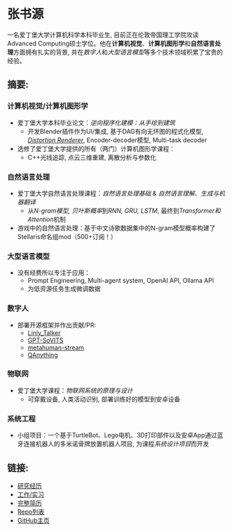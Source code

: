 # 张书源
一名爱丁堡大学计算机科学本科毕业生, 目前正在伦敦帝国理工学院攻读Advanced Computing硕士学位。他在**计算机视觉**、**计算机图形学**和**自然语言处理**方面拥有扎实的背景, 并在*数字人*和*大型语言模型*等多个技术领域积累了宝贵的经验。

## 摘要:
### 计算机视觉/计算机图形学
- 爱丁堡大学本科毕业论文：*逆向程序化建模：从手绘到建筑*
    - 开发Blender插件作为UI/集成, 基于DAG有向无环图的程式化模型, [*Distortion Renderer*](https://github.com/SanBingYouYong/distortion-renderer), Encoder-decoder模型, Multi-task decoder
- 选修了爱丁堡大学提供的所有（两门）计算机图形学课程：
    - C++光线追踪, 点云三维重建, 离散分析与参数化

### 自然语言处理
- 爱丁堡大学自然语言处理课程：*自然语言处理基础* & *自然语言理解、生成与机器翻译*
    - 从*N-gram模型, 贝叶斯概率*到*RNN, GRU, LSTM*, 最终到*Transformer和Attention*机制
- 游戏中的自然语言处理：基于中文诗歌数据集中的N-gram模型概率构建了Stellaris命名组mod（500+订阅！）

### 大型语言模型
- 没有经费所以专注于应用：
    - Prompt Engineering, Multi-agent system, OpenAI API, Ollama API
    - 为低资源任务生成微调数据

### 数字人
- 部署开源框架并作出贡献/PR: 
    - [Linly_Talker](https://github.com/Kedreamix/Linly-Talker)
    - [GPT-SoVITS](https://github.com/RVC-Boss/GPT-SoVITS)
    - [metahuman-stream](https://github.com/lipku/metahuman-stream)
    - [QAnything](https://github.com/netease-youdao/QAnything)

### 物联网
- 爱丁堡大学课程：*物联网系统的原理与设计*
    - 可穿戴设备, 人类活动识别, 部署训练好的模型到安卓设备

### 系统工程
- 小组项目：一个基于TurtleBot、Lego电机、3D打印部件以及安卓App通过蓝牙连接机器人的多米诺骨牌放置机器人项目, 为课程*系统设计项目*而开发

## 链接:
- [研究经历](./research_cn.html)
- [工作/实习](./work_cn.html)
- [完整简历](./resume_cn.html)
- [Repo列表](./repos_cn.html)
- [GitHub主页](https://github.com/SanBingYouYong)
